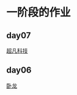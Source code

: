 # 一阶段的作业
## day07
<a href='https://nini7059nini.github.io/%E8%B6%85%E5%87%A1%E7%A7%91%E6%8A%80/code/html/%E8%B6%85%E5%87%A1%E6%8A%80%E6%9C%AF.html'>超凡科技</a>
## day06
<a href='https://nini7059nini.github.io/day05/code/html/%E5%8D%A7%E9%BE%99.html'>卧龙</a>
